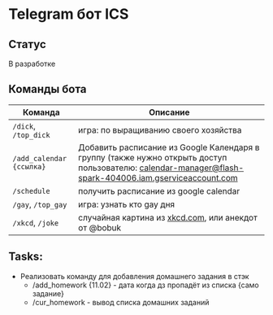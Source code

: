 # Telegram бот ICS
## Статус

В разработке

## Команды бота

| Команда                  | Описание                                                                                    |
|--------------------------|---------------------------------------------------------------------------------------------|
| `/dick`, `/top_dick`     | игра: по выращиванию своего хозяйства                                                       |
| `/add_calendar {ссылка}` | Добавить расписание из Google Календаря в группу (также нужно открыть доступ пользователю: calendar-manager@flash-spark-404006.iam.gserviceaccount.com|
| `/schedule`              | получить расписание из google calendar                                                      |
| `/gay`, `/top_gay`       | игра: узнать кто gay дня                                                                    |
| `/xkcd`, `/joke`         | случайная картина из [xkcd.com](https://xkcd.com/), или анекдот от @bobuk                   |


## Tasks:
- Реализовать команду для добавления домашнего задания в стэк
  - /add_homework {11.02} - дата когда дз пропадёт из списка {само задание}
  - /cur_homework - вывод списка домашних заданий
